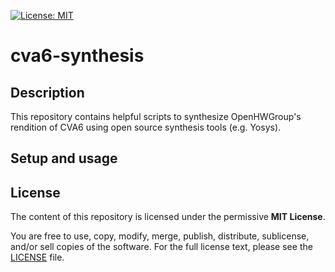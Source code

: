 [![License: MIT](https://img.shields.io/badge/License-MIT-yellow.svg)](https://opensource.org/licenses/MIT)

# cva6-synthesis

## Description

This repository contains helpful scripts to synthesize OpenHWGroup's rendition of CVA6 using open source synthesis tools (e.g. Yosys).

## Setup and usage


## License

The content of this repository is licensed under the permissive **MIT License**.

You are free to use, copy, modify, merge, publish, distribute, sublicense, and/or sell copies of the software. For the full license text, please see the [LICENSE](LICENSE) file.

